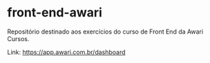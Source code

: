 # front-end-awari

Repositório destinado aos exercícios do curso de Front End da Awari Cursos.

Link: https://app.awari.com.br/dashboard